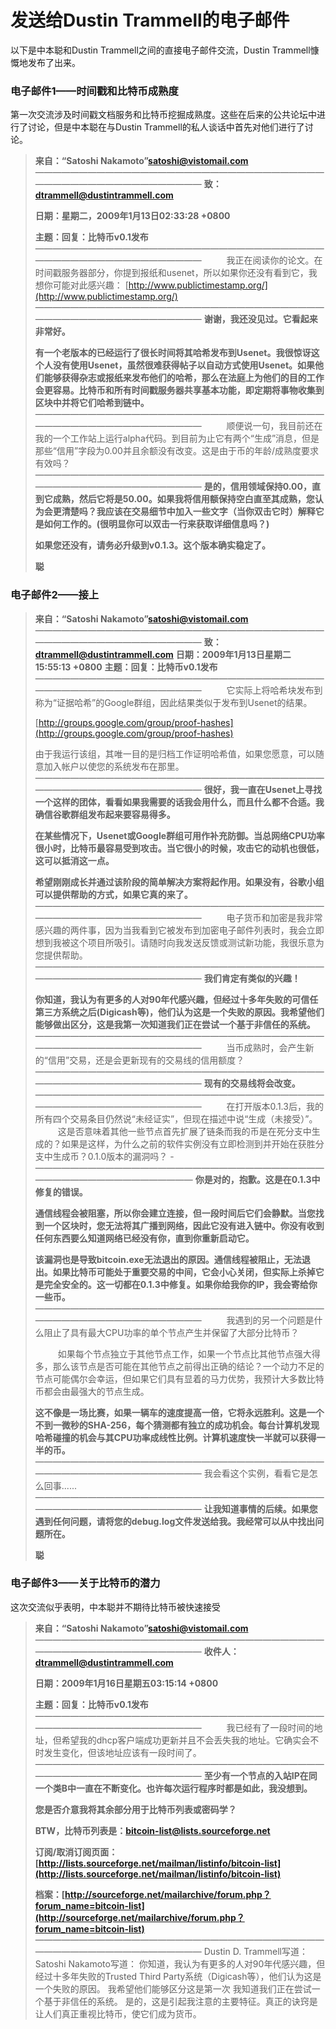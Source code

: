 # 发送给Dustin Trammell的电子邮件

以下是中本聪和Dustin Trammell之间的直接电子邮件交流，Dustin Trammell慷慨地发布了出来。

### 电子邮件1——时间戳和比特币成熟度

第一次交流涉及时间戳文档服务和比特币挖掘成熟度。这些在后来的公共论坛中进行了讨论，但是中本聪在与Dustin Trammell的私人谈话中首先对他们进行了讨论。

> **来自：“Satoshi Nakamoto”satoshi@vistomail.com**
> ————————————————————————————————————————————————————
> **致：dtrammell@dustintrammell.com**
>
> **日期：星期二，2009年1月13日02:33:28 +0800**
>
> **主题：回复：比特币v0.1发布**
> ————————————————————————————————————————————————————
> &emsp; &emsp; 我正在阅读你的论文。在时间戳服务器部分，你提到报纸和usenet，所以如果你还没有看到它，我想你可能对此感兴趣：
[http://www.publictimestamp.org/](http://www.publictimestamp.org/)
> ————————————————————————————————————————————————————
> **谢谢，我还没见过。它看起来非常好。**
>
> **有一个老版本的已经运行了很长时间将其哈希发布到Usenet。我很惊讶这个人没有使用Usenet，虽然很难获得帖子以自动方式使用Usenet。如果他们能够获得杂志或报纸来发布他们的哈希，那么在法庭上为他们的目的工作会更容易。比特币和所有时间戳服务器共享基本功能，即定期将事物收集到区块中并将它们哈希到链中。**
> ————————————————————————————————————————————————————
> &emsp; &emsp; 顺便说一句，我目前还在我的一个工作站上运行alpha代码。到目前为止它有两个“生成”消息，但是那些“信用”字段为0.00并且余额没有改变。这是由于币的年龄/成熟度要求有效吗？
> ————————————————————————————————————————————————————
> **是的，信用领域保持0.00，直到它成熟，然后它将是50.00。如果我将信用额保持空白直至其成熟，您认为会更清楚吗？我应该在交易细节中加入一些文字（当你双击它时）解释它是如何工作的。(很明显你可以双击一行来获取详细信息吗？)**
>
> **如果您还没有，请务必升级到v0.1.3。这个版本确实稳定了。**
>
> **聪**

### 电子邮件2——接上

> **来自：“Satoshi Nakamoto”satoshi@vistomail.com**
> ————————————————————————————————————————————————————
> **致：dtrammell@dustintrammell.com**
> **日期：2009年1月13日星期二15:55:13 +0800**
> **主题：回复：比特币v0.1发布**
> ————————————————————————————————————————————————————
> &emsp; &emsp; 它实际上将哈希块发布到称为“证据哈希”的Google群组，因此结果类似于发布到Usenet的结果。
>
> [http://groups.google.com/group/proof-hashes](http://groups.google.com/group/proof-hashes)
>
> 由于我运行该组，其唯一目的是归档工作证明哈希值，如果您愿意，可以随意加入帐户以使您的系统发布在那里。
> ————————————————————————————————————————————————————
> **很好，我一直在Usenet上寻找一个这样的团体，看看如果我需要的话我会用什么，而且什么都不合适。我确信谷歌群组发布起来要容易得多。**
>
> **在某些情况下，Usenet或Google群组可用作补充防御。当总网络CPU功率很小时，比特币最容易受到攻击。当它很小的时候，攻击它的动机也很低，这可以抵消这一点。**
>
> **希望刚刚成长并通过该阶段的简单解决方案将起作用。如果没有，谷歌小组可以提供帮助的方式，如果它真的来了。**
> ————————————————————————————————————————————————————
> &emsp; &emsp; 电子货币和加密是我非常感兴趣的两件事，因为当我看到它被发布到加密电子邮件列表时，我会立即想到我被这个项目所吸引。请随时向我发送反馈或测试新功能，我很乐意为您提供帮助。
> ————————————————————————————————————————————————————
> **我们肯定有类似的兴趣！**
> 
> **你知道，我认为有更多的人对90年代感兴趣，但经过十多年失败的可信任第三方系统之后(Digicash等)，他们认为这是一个失败的原因。我希望他们能够做出区分，这是我第一次知道我们正在尝试一个基于非信任的系统。**
> ————————————————————————————————————————————————————
> &emsp; &emsp; 当币成熟时，会产生新的“信用”交易，还是会更新现有的交易线的信用额度？
> ————————————————————————————————————————————————————
> **现有的交易线将会改变。**
> ————————————————————————————————————————————————————
> &emsp; &emsp; 在打开版本0.1.3后，我的所有四个交易条目仍然说“未经证实”，但现在描述中说“生成（未接受）”。
> &emsp; &emsp; 这是否意味着其他一些节点首先扩展了链条而我的币是在死分支中生成的？如果是这样，为什么之前的软件实例没有立即检测到并开始在获胜分支中生成币？0.1.0版本的漏洞吗？
> -———————————————————————————————————————————————————
> **你是对的，抱歉。这是在0.1.3中修复的错误。**
> 
> **通信线程会被阻塞，所以你会建立连接，但一段时间后它们会静默。当您找到一个区块时，您无法将其广播到网络，因此它没有进入链中。你没有收到任何东西要么知道网络已经没有你，直到你重新启动它。**
>
> **该漏洞也是导致bitcoin.exe无法退出的原因。通信线程被阻止，无法退出。如果比特币可能处于重要交易的中间，它会小心关闭，但实际上杀掉它是完全安全的。这一切都在0.1.3中修复。如果你给我你的IP，我会寄给你一些币。**
> ————————————————————————————————————————————————————
> &emsp; &emsp; 我遇到的另一个问题是什么阻止了具有最大CPU功率的单个节点产生并保留了大部分比特币？
>
> &emsp; &emsp; 如果每个节点独立于其他节点工作，如果一个节点比其他节点强大得多，那么该节点是否可能在其他节点之前得出正确的结论？一个动力不足的节点可能偶尔会幸运，但如果它们具有显着的马力优势，我预计大多数比特币都会由最强大的节点生成。
>
> **这不像是一场比赛，如果一辆车的速度提高一倍，它将永远胜利。这是一个不到一微秒的SHA-256，每个猜测都有独立的成功机会。每台计算机发现哈希碰撞的机会与其CPU功率成线性比例。计算机速度快一半就可以获得一半的币。**
> ————————————————————————————————————————————————————
> 我会看这个实例，看看它是怎么回事......
> ————————————————————————————————————————————————————
> **让我知道事情的后续。如果您遇到任何问题，请将您的debug.log文件发送给我。我经常可以从中找出问题所在。**
>
> **聪**


### 电子邮件3——关于比特币的潜力

这次交流似乎表明，中本聪并不期待比特币被快速接受

> **来自：“Satoshi Nakamoto”satoshi@vistomail.com**
> ————————————————————————————————————————————————————
> **收件人：dtrammell@dustintrammell.com**
>
> **日期：2009年1月16日星期五03:15:14 +0800**
>
> **主题：回复：比特币v0.1发布**
> ————————————————————————————————————————————————————
> &emsp; &emsp; 我已经有了一段时间的地址，但希望我的dhcp客户端成功更新并且不会丢失我的地址。它确实会不时发生变化，但该地址应该有一段时间了。
> ————————————————————————————————————————————————————
> **至少有一个节点的入站IP在同一个类B中一直在不断变化。也许每次运行程序时都是如此，我没想到。**
>
> **您是否介意我将其余部分用于比特币列表或密码学？**
>
> **BTW，比特币列表是：bitcoin-list@lists.sourceforge.net**
>
> **订阅/取消订阅页面：[http://lists.sourceforge.net/mailman/listinfo/bitcoin-list](http://lists.sourceforge.net/mailman/listinfo/bitcoin-list)**
>
> **档案：[http://sourceforge.net/mailarchive/forum.php？forum_name=bitcoin-list](http://sourceforge.net/mailarchive/forum.php？forum_name=bitcoin-list)**
> ————————————————————————————————————————————————————
Dustin D. Trammell写道：
Satoshi Nakamoto写道：
你知道，我认为有更多的人对90年代感兴趣，但经过十多年失败的Trusted Third Party系统（Digicash等），他们认为这是一个失败的原因。
我希望他们能够区分这是第一次
我知道我们正在尝试一个基于非信任的系统。
是的，这是引起我注意的主要特征。真正的诀窍是让人们真正重视比特币，使它们成为货币。
















